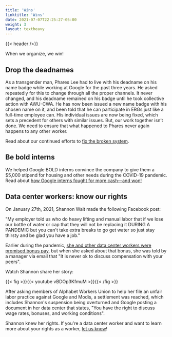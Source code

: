 ```yaml
---
title: 'Wins'
linktitle: 'Wins'
date: 2021-07-07T22:25:27-05:00
weight: 3
layout: textheavy
---
```


{{< header />}}

When we organize, we win!

## Drop the deadnames

As a transgender man, Phares Lee had to live with his deadname on his name badge while working at Google for the past three years. He asked repeatedly for this to change
through all the proper channels. It never changed, and his deadname remained on his badge until he took collective action with AWU-CWA. He has now been issued a new name
badge with his chosen name on it, and been told that he can participate in ERGs just like a full-time employee can. His individual issues are now being fixed, which sets a
precedent for others with similar issues. But, our work together isn’t done. We need to ensure that what happened to Phares never again happens to any other worker.

Read about our continued efforts to [fix the broken system](https://dropthedeadnames.org/).

## Be bold interns

We helped Google BOLD interns convince the company to give them a $5,000 stipend for housing and other needs during the COVID-19 pandemic. Read about
[how Google interns fought for more cash—and won!](https://www.protocol.com/policy/google-interns-won-stipend)

## Data center workers: know our rights

On January 27th, 2021, Shannon Wait made the following Facebook post:

"My employer told us who do heavy lifting and manual labor that if we lose our bottle of water or cap that they will not be replacing it DURING A PANDEMIC but you can't take extra breaks to go get water so just stay thirsty and be glad you have a job."

Earlier during the pandemic, [she and other data center workers were promised bonus pay](https://www.bbc.com/news/technology-56659212),
but when she asked about that bonus, she was told by a manager via email that
"It is never ok to discuss compensation with your peers".

Watch Shannon share her story:

{{< fig >}}{{< youtube vBDOp3KfmuM >}}{{< /fig >}}

After asking members of Alphabet Workers Union to help her file an unfair labor practice against Google and
Modis, a settlement was reached, which includes Shannon's suspension being overturned and Google posting a document in her data
center that states, "You have the right to discuss wage rates, bonuses, and working conditions".

Shannon knew her rights. If you're a data center worker and want to learn more about your rights as a worker, [let us know](https://airtable.com/shr3RpVTuP25kHMdm)!

